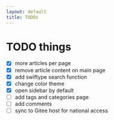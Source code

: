 ```yaml
---
layout: default
title: TODOs
---
```


# TODO things

- [x] more articles per page
- [x] remove article content on main page
- [x] add swiftype search function
- [x] change color theme
- [x] open sidebar by default
- [ ] add tags and categories page
- [ ] add comments
- [ ] sync to Gitee host for national access
